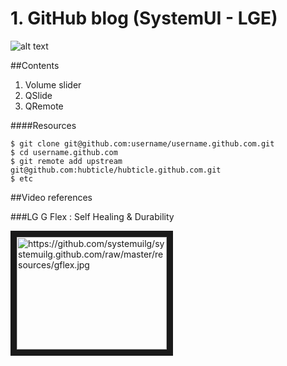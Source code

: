# 1. GitHub blog (SystemUI - LGE)

![alt text](https://github.com/systemuilg/systemuilg.github.com/raw/master/resources/Android-KitKat.jpg)

##Contents

1. Volume slider
2. QSlide
3. QRemote

####Resources
  
    $ git clone git@github.com:username/username.github.com.git
    $ cd username.github.com
    $ git remote add upstream git@github.com:hubticle/hubticle.github.com.git
    $ etc

##Video references

###LG G Flex : Self Healing & Durability

<a href="http://www.youtube.com/watch?v=SphEAlsrRoo" target="_blank"><img src="http://img.youtube.com/vi/YOUTUBE_VIDEO_ID_HERE/0.jpg" 
alt="https://github.com/systemuilg/systemuilg.github.com/raw/master/resources/gflex.jpg" width="240" height="180" border="10" /></a>